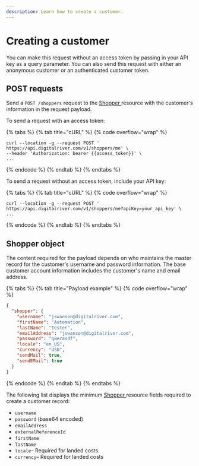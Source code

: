 ```yaml
---
description: Learn how to create a customer.
---
```


# Creating a customer

You can make this request without an access token by passing in your API key as a query parameter. You can also send this request with either an anonymous customer or an authenticated customer token.

## POST requests

Send a `POST /shoppers` request to the [Shopper ](https://www.digitalriver.com/docs/commerce-shopper-api/#tag/Shoppers)resource with the customer's information in the request payload.

To send a request with an access token:

{% tabs %}
{% tab title="cURL" %}
{% code overflow="wrap" %}
```http
curl --location -g --request POST ' https://api.digitalriver.com/v1/shoppers/me' \
--header 'Authorization: bearer {{access_token}}' \
...
```
{% endcode %}
{% endtab %}
{% endtabs %}

To send a request without an access token, include your API key:

{% tabs %}
{% tab title="cURL" %}
{% code overflow="wrap" %}
```http
curl --location -g --request POST ' https://api.digitalriver.com/v1/shoppers/me?apiKey=your_api_key' \
...
```
{% endcode %}
{% endtab %}
{% endtabs %}

## Shopper object

The content required for the payload depends on who maintains the master record for the customer's username and password information. The base customer account information includes the customer's name and email address.&#x20;

{% tabs %}
{% tab title="Payload example" %}
{% code overflow="wrap" %}
```json
{
  "shopper": {
    "username": "jswanson@digitalriver.com",
    "firstName": "Automation",
    "lastName": "Tester",
    "emailAddress": "jswanson@digitalriver.com",
    "password": "qwerasdf",
    "locale": "en_US",
    "currency": "USD",
    "sendMail": true,
    "sendEMail": true
  }
}
```
{% endcode %}
{% endtab %}
{% endtabs %}

The following list displays the minimum [Shopper ](https://www.digitalriver.com/docs/commerce-shopper-api/#tag/Shoppers)resource fields required to create a customer record:

* `username`
* `password` (base64 encoded)
* `emailAddress`
* `externalReferenceId`
* `firstName`
* `lastName`
* `locale`– Required for landed costs.
* `currency`– Required for landed costs

